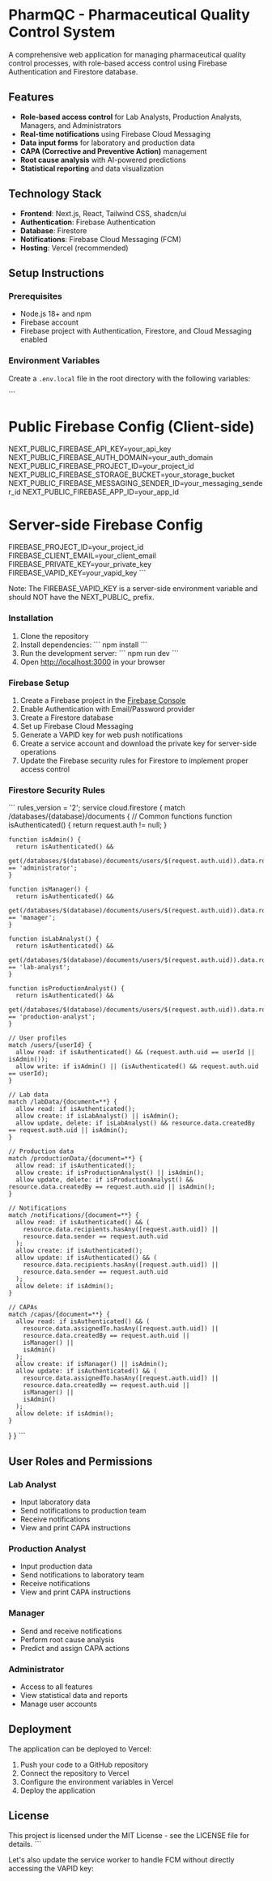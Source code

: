 # PharmQC - Pharmaceutical Quality Control System

A comprehensive web application for managing pharmaceutical quality control processes, with role-based access control using Firebase Authentication and Firestore database.

## Features

- **Role-based access control** for Lab Analysts, Production Analysts, Managers, and Administrators
- **Real-time notifications** using Firebase Cloud Messaging
- **Data input forms** for laboratory and production data
- **CAPA (Corrective and Preventive Action)** management
- **Root cause analysis** with AI-powered predictions
- **Statistical reporting** and data visualization

## Technology Stack

- **Frontend**: Next.js, React, Tailwind CSS, shadcn/ui
- **Authentication**: Firebase Authentication
- **Database**: Firestore
- **Notifications**: Firebase Cloud Messaging (FCM)
- **Hosting**: Vercel (recommended)

## Setup Instructions

### Prerequisites

- Node.js 18+ and npm
- Firebase account
- Firebase project with Authentication, Firestore, and Cloud Messaging enabled

### Environment Variables

Create a `.env.local` file in the root directory with the following variables:

\`\`\`
# Public Firebase Config (Client-side)
NEXT_PUBLIC_FIREBASE_API_KEY=your_api_key
NEXT_PUBLIC_FIREBASE_AUTH_DOMAIN=your_auth_domain
NEXT_PUBLIC_FIREBASE_PROJECT_ID=your_project_id
NEXT_PUBLIC_FIREBASE_STORAGE_BUCKET=your_storage_bucket
NEXT_PUBLIC_FIREBASE_MESSAGING_SENDER_ID=your_messaging_sender_id
NEXT_PUBLIC_FIREBASE_APP_ID=your_app_id

# Server-side Firebase Config
FIREBASE_PROJECT_ID=your_project_id
FIREBASE_CLIENT_EMAIL=your_client_email
FIREBASE_PRIVATE_KEY=your_private_key
FIREBASE_VAPID_KEY=your_vapid_key
\`\`\`

Note: The FIREBASE_VAPID_KEY is a server-side environment variable and should NOT have the NEXT_PUBLIC_ prefix.

### Installation

1. Clone the repository
2. Install dependencies:
   \`\`\`
   npm install
   \`\`\`
3. Run the development server:
   \`\`\`
   npm run dev
   \`\`\`
4. Open [http://localhost:3000](http://localhost:3000) in your browser

### Firebase Setup

1. Create a Firebase project in the [Firebase Console](https://console.firebase.google.com/)
2. Enable Authentication with Email/Password provider
3. Create a Firestore database
4. Set up Firebase Cloud Messaging
5. Generate a VAPID key for web push notifications
6. Create a service account and download the private key for server-side operations
7. Update the Firebase security rules for Firestore to implement proper access control

### Firestore Security Rules

\`\`\`
rules_version = '2';
service cloud.firestore {
  match /databases/{database}/documents {
    // Common functions
    function isAuthenticated() {
      return request.auth != null;
    }
    
    function isAdmin() {
      return isAuthenticated() && 
        get(/databases/$(database)/documents/users/$(request.auth.uid)).data.role == 'administrator';
    }
    
    function isManager() {
      return isAuthenticated() && 
        get(/databases/$(database)/documents/users/$(request.auth.uid)).data.role == 'manager';
    }
    
    function isLabAnalyst() {
      return isAuthenticated() && 
        get(/databases/$(database)/documents/users/$(request.auth.uid)).data.role == 'lab-analyst';
    }
    
    function isProductionAnalyst() {
      return isAuthenticated() && 
        get(/databases/$(database)/documents/users/$(request.auth.uid)).data.role == 'production-analyst';
    }
    
    // User profiles
    match /users/{userId} {
      allow read: if isAuthenticated() && (request.auth.uid == userId || isAdmin());
      allow write: if isAdmin() || (isAuthenticated() && request.auth.uid == userId);
    }
    
    // Lab data
    match /labData/{document=**} {
      allow read: if isAuthenticated();
      allow create: if isLabAnalyst() || isAdmin();
      allow update, delete: if isLabAnalyst() && resource.data.createdBy == request.auth.uid || isAdmin();
    }
    
    // Production data
    match /productionData/{document=**} {
      allow read: if isAuthenticated();
      allow create: if isProductionAnalyst() || isAdmin();
      allow update, delete: if isProductionAnalyst() && resource.data.createdBy == request.auth.uid || isAdmin();
    }
    
    // Notifications
    match /notifications/{document=**} {
      allow read: if isAuthenticated() && (
        resource.data.recipients.hasAny([request.auth.uid]) || 
        resource.data.sender == request.auth.uid
      );
      allow create: if isAuthenticated();
      allow update: if isAuthenticated() && (
        resource.data.recipients.hasAny([request.auth.uid]) || 
        resource.data.sender == request.auth.uid
      );
      allow delete: if isAdmin();
    }
    
    // CAPAs
    match /capas/{document=**} {
      allow read: if isAuthenticated() && (
        resource.data.assignedTo.hasAny([request.auth.uid]) || 
        resource.data.createdBy == request.auth.uid || 
        isManager() || 
        isAdmin()
      );
      allow create: if isManager() || isAdmin();
      allow update: if isAuthenticated() && (
        resource.data.assignedTo.hasAny([request.auth.uid]) || 
        resource.data.createdBy == request.auth.uid || 
        isManager() || 
        isAdmin()
      );
      allow delete: if isAdmin();
    }
  }
}
\`\`\`

## User Roles and Permissions

### Lab Analyst
- Input laboratory data
- Send notifications to production team
- Receive notifications
- View and print CAPA instructions

### Production Analyst
- Input production data
- Send notifications to laboratory team
- Receive notifications
- View and print CAPA instructions

### Manager
- Send and receive notifications
- Perform root cause analysis
- Predict and assign CAPA actions

### Administrator
- Access to all features
- View statistical data and reports
- Manage user accounts

## Deployment

The application can be deployed to Vercel:

1. Push your code to a GitHub repository
2. Connect the repository to Vercel
3. Configure the environment variables in Vercel
4. Deploy the application

## License

This project is licensed under the MIT License - see the LICENSE file for details.
\`\`\`

Let's also update the service worker to handle FCM without directly accessing the VAPID key:

